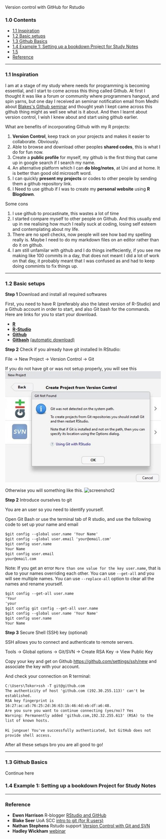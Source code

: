 Version control with GitHub for Rstudio

### 1.0 Contents

- [1.1 Inspiration](https://github.com/jungxue/R-lyublyu-Git/blob/master/README.md#11-inspiration)
- [1.2 Basic setups](https://github.com/jungxue/R2Git/blob/master/README.md#12-basic-setups)
- [1.3 Github Basics](https://github.com/jungxue/R2Git/blob/master/README.md#13-github-basics)
- [1.4 Example 1: Setting up a bookdown Project for Study Notes](https://github.com/jungxue/R2Git/blob/master/README.md#14-example-1-setting-up-a-bookdown-project-for-study-notes)
- [1.5]()
- [Reference](https://github.com/jungxue/R2Git/blob/master/README.md#reference)

-------------------------------------------------------------------------------------------------------------------

### 1.1 Inspiration

I am at a stage of my study where needs for programming is becoming essential, and I start to come across this thing called Github. At first I thought it was like a forum or community where programmers hangout, and spin yarns, but one day I received an seminar notification email from Medhi about [Blakes's Github seminar](https://github.com/sccuoa/intro-to-git) and thought yeah I kept came across this github thing might as well see what is it about. And then I learnt about version control, I wish I knew about and start using github earlier.

What are benefits of incorporating Github with my R projects:

1. **Version Control**, keep track on your projects and makes it easier to collaborate. Obviously. 
2. Able to browse and download other peoples **shared codes**, this is what I do for fun now.
3. Create a **public profile** for myself, my github is the first thing that came up in google search if I search my name.
4. An alternative platform which I can **do blog/notes**, at Uni and at home. It is better than good old microsoft word. 
5. I can quickly **present my projects** or codes to other people by sending them a github repository link.
6. I Need to use github if I was to create my **personal website** using **R Blogdown**.

Some cons

1. I use github to procastinate, this wastes a lot of time
2. I started compare myself to other people on Github. And this usually end up in me realising how much I really suck at coding, losing self esteem and contemplating about my life. 
3. There are no spell checks, now people will see how bad my spelling really is. Maybe I need to do my markdown files on an editor rather than do it on github. 
4. I am still unfamilar with github and I do things ineffeciently, if you see me making like 100 commits in a day, that does not meant I did a lot of work on that day, it probably meant that I was confused as and had to keep doing commints to fix things up.  

-------------------------------------------------------------------------------------------------------------------

### 1.2 Basic setups

**Step 1** Download and install all required softwares

First, you need to have R (preferably also the latest version of R-Studio) and a Github account in order to start, and also Git bash for the commands. Here are links for you to start your download. 

- [**R**](https://cran.r-project.org/)
- [**R-Studio**](https://www.rstudio.com/products/rstudio/download/)
- [**Github**](https://github.com/)
- [**Gitbash**](https://gitforwindows.org/) [(automatic download)](https://git-scm.com/download/win)

**Step 2**  Check if you already have git installed In RStudio:

File → New Project → Version Control → Git

If you do not have git or was not setup properly, you will see this
![screenshot1](R2Git1.jpg)

Otherwise you will something like this. 
![screenshot2](R2Git2.jpg)

**Step 2** Introduce ourselves to git

You are an user so you need to identify yourself.

Open Git Bash or use the terminal tab of R studio, and use the following code to set up your name and email

```git
$git config --global user.name 'Your Name'
$git config --global user.email 'your@email.com'
$git config user.name
Your Name
$git config user.email
your@email.com
```
Note: If you get an error `More than one value for the key user.name`, that is due to your names overriding each other.
You can use `--get-all` and you will see multiple names. 
You can use `--replace-all` option to clear all the names and rename yourself. 

```git
$git config --get-all user.name
'Your
'your
$git config git config --get-all user.name 
$git config --global user.name 'Your Name'
$git config user.name
Your Name
```

**Step 3** Secure Shell (SSH) key (optional)

SSH allows you to connect and authenticate to remote servers.

Tools → Global options → Git/SVN → Create RSA Key → View Public Key

Copy your key and get on Github https://github.com/settings/ssh/new and associate the key with your account.

And check your connection on R terminal: 

```git
C:\Users\Tokor>ssh -T git@github.com
The authenticity of host 'github.com (192.30.255.113)' can't be established.
RSA key fingerprint is 16:27:ac:a5:76:25:2d:36:63:1b:46:4d:eb:df:a6:48.
Are you sure you want to continue connecting (yes/no)? Yes
Warning: Permanently added 'github.com,192.32.255.613' (RSA) to the list of known hosts.

Hi jungxue! You've successfully authenticated, but GitHub does not provide shell access.

```
After all these setups bro you are all good to go!

-------------------------------------------------------------------------------------------------------------------

### 1.3 Github Basics
Continue here


### 1.4 Example 1: Setting up a bookdown Project for Study Notes

-------------------------------------------------------------------------------------------------------------------

### Reference

- **Ewen Harrison** R-blogger [RStudio and GitHub](https://www.r-bloggers.com/rstudio-and-github/)
- **Blake Seer** UoA SCC [intro to git (for R users)](https://github.com/sccuoa/intro-to-git)
- **Nathan Stephens** Rstudo support [Version Control with Git and SVN](https://support.rstudio.com/hc/en-us/articles/200532077-Version-Control-with-Git-and-SVN)
- **Hadley Wickham** [webinar](https://www.rstudio.com/resources/webinars/collaboration-and-time-travel-version-control-with-git-github-and-rstudio/)

